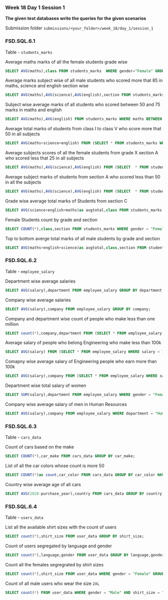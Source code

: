 ### Week 18 Day 1 Session 1

**The given test databases write the queries for the given scenarios**

Submission folder `submissions/<your_folder>/week_18/day_1/session_1`

### FSD.SQL.6.1

Table - `students_marks`

Average maths marks of all the female students grade wise

```sql
SELECT AVG(maths),class FROM students_marks  WHERE gender="Female" GROUP BY class;
```

Average marks subject wise of all male students who scored more that 85 in maths, science and english section wise

```sql
SELECT AVG(maths),AVG(science),AVG(english),section FROM students_marks WHERE gender="Male" AND maths > 85 AND english > 85 AND science > 85 GROUP BY section;
```

Subject wise average marks of all students who scored between 50 and 75 marks in maths and english

```sql
SELECT AVG(maths),AVG(english) FROM students_marks WHERE maths BETWEEN 50 AND 75 AND english BETWEEN 50 AND 75;
```

Average total marks of students from class I to class V who score more that 50 in all subjects

```sql
SELECT AVG(maths+science+english) FROM (SELECT * FROM students_marks WHERE maths > 50 AND science > 50 AND english > 50)as moretable WHERE class BETWEEN "I" AND "V";
```

Average subjects scores of all the female students from grade X  section A who scored  less that 25 in all subjects

```sql
SELECT AVG(maths),AVG(science),AVG(english) FROM (SELECT  * FROM students_marks WHERE (maths < 25 AND english < 25 AND science < 25) )as newtable WHERE class = "X" AND section = "A" AND gender="Female";
```


Average subject marks of students from section A who scored less than 50 in all the subjects

```sql
SELECT AVG(maths),AVG(science),AVG(english) FROM (SELECT  * FROM students_marks WHERE (maths < 50 AND english < 50 AND science < 50) )as newtable WHERE section = "A";
```

Grade wise average total marks of Students from section C

```sql
SELECT AVG(science+english+maths)as avgtotal,class FROM students_marks WHERE section = "c" GROUP BY class;
```


Female Students count by grade and section

```sql
SELECT COUNT(*),class,section FROM students_marks WHERE gender = "Female" GROUP BY class,section;
```

Top to bottom averge total marks of all male students by grade and section

```sql
SELECT AVG(maths+english+science)as avgtotal,class,section FROM students_marks GROUP BY class,section ORDER BY avgtotal DESC;
```

### FSD.SQL.6.2

Table - `employee_salary`

Department wise average salaries

```sql
SELECT AVG(salary),department FROM employee_salary GROUP BY department;
```

Company wise average salaries

```sql
SELECT AVG(salary),company FROM employee_salary GROUP BY company;
```

Company and department wise count of people who make less than one million

```sql
SELECT count(*),company,department FROM (SELECT * FROM employee_salary WHERE salary < 1000000)as newtable GROUP BY company,department;
```

Average salary of people who belong Engineering  who make less than 100k 

```sql
SELECT AVG(salary) FROM (SELECT * FROM employee_salary WHERE salary < 100000 AND department = "Engineering")as engineertable;
```

Comapny wise average salary of  Engineering people who earn more than 100k

```sql
SELECT AVG(salary),company FROM (SELECT * FROM employee_salary WHERE salary > 100000)as engineertable GROUP BY company;
```

Department wise total salary of women 

```sql
SELECT SUM(salary),department FROM employee_salary WHERE gender = "Female" GROUP BY department;
```

Company wise average salary of men in Human Resources

```sql
SELECT AVG(salary),company FROM employee_salary WHERE department = "Human Resources" GROUP BY company;
```

### FSD.SQL.6.3

Table - `cars_data`

Count of cars based on the make
```sql
SELECT COUNT(*),car_make FROM cars_data GROUP BY car_make;
```

List of all the car colors whose count is more 50
```sql
SELECT COUNT(*)as count,car_color FROM cars_data GROUP BY car_color HAVING count > 50;
```

Country wise average age of all cars
```sql
SELECT AVG(2020-purchase_year),country FROM cars_data GROUP BY country;
```


### FSD.SQL.6.4

Table - `users_data`

List all the available shirt sizes with the count of users 

```sql
SELECT count(*),shirt_size FROM user_data GROUP BY shirt_size;
```

Count of users segregated by language and gender

```sql
SELECT count(*),language,gender FROM user_data GROUP BY language,gender;
```

Count all the females segregrated by shirt sizes

```sql
SELECT count(*),shirt_size FROM user_data WHERE gender = "Female" GROUP BY shirt_size;
```


Count of all male users who wear the size `2XL`

```sql
SELECT count(*) FROM user_data WHERE gender = "Male" AND shirt_size = "2XL";

```